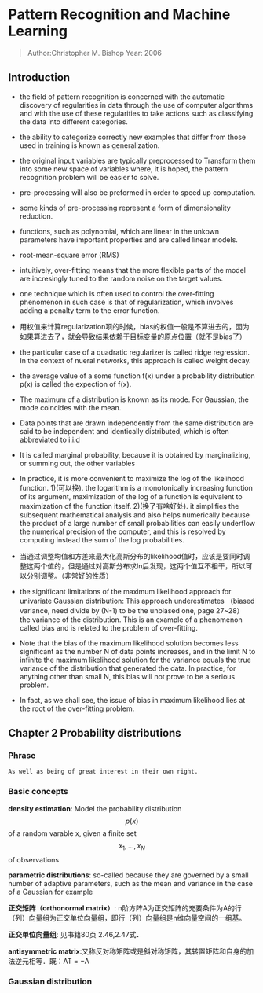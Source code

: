 # Pattern Recognition and Machine Learning
> Author:Christopher M. Bishop
> Year: 2006

## Introduction
- the field of pattern recognition is concerned with the automatic discovery of regularities in data through the use of computer algorithms and with the use of these regularities to take actions such as classifying the data into different categories.
- the ability to categorize correctly new examples that differ from those used in training is known as generalization.
- the original input variables are typically preprocessed to Transform them into some new space of variables where, it is hoped, the pattern recognition problem will be easier to solve.
- pre-processing will also be preformed in order to speed up computation.
- some kinds of pre-processing represent a form of dimensionality reduction.
- functions, such as polynomial, which are linear in the unkown parameters have important properties and are called linear models.
- root-mean-square error (RMS)
- intuitively, over-fitting means that the more flexible parts of the model are incresingly tuned to the random noise on the target values.
- one technique which is often used to control the over-fitting phenomenon in such case is that of regularization, which involves adding a penalty term to the error function.
- 用权值来计算regularization项的时候，bias的权值一般是不算进去的，因为如果算进去了，就会导致结果依赖于目标变量的原点位置（就不是bias了）
- the particular case of a quadratic regularizer is called ridge regression. In the context of nueral networks, this approach is called weight decay.
- the average value of a some function f(x) under a probability distribution p(x) is called the expection of f(x).

- The maximum of a distribution is known as its mode. For Gaussian, the mode coincides with the mean.
- Data points that are drawn independently from the same distribution are said to be independent and identically distributed, which is often abbreviated to i.i.d
- It is called marginal probability, because it is obtained by marginalizing, or summing out, the other variables
-  In practice, it is more convenient to maximize the log of the likelihood function. 1)(可以换). the logarithm is a monotonically increasing function of its argument, maximization of the log of a function is equivalent to maximization of the function itself. 2)(换了有啥好处). it simplifies the subsequent mathematical analysis and also helps numerically because the product of a large number of small probabilities can easily underflow the numerical precision of the computer, and this is resolved by computing instead the sum of the log probabilities.
- 当通过调整均值和方差来最大化高斯分布的likelihood值时，应该是要同时调整这两个值的，但是通过对高斯分布求ln后发现，这两个值互不相干，所以可以分别调整。（非常好的性质）
- the significant limitations of the maximum likelihood approach for univariate Gaussian distribution: This approach underestimates （biased variance, need divide by (N-1) to be the unbiased one, page 27~28） the variance of the distribution. This is an example of a phenomenon called bias and is related to the problem of over-fitting.  
- Note that the bias of the maximum likelihood solution becomes less significant as the number N of data points increases, and in the limit N to infinite the maximum likelihood solution for the variance equals the true variance of the distribution that generated the data. In practice, for anything other than small N, this bias will not prove to be a serious problem.
- In fact, as we shall see, the issue of bias in maximum likelihood lies at the root of the over-fitting problem.

## Chapter 2 Probability distributions

### Phrase
```
As well as being of great interest in their own right.
```

### Basic concepts
__density estimation__: Model the probability distribution $$p(x)$$ of a random varable x, given a finite set $$x_1,...,x_N$$ of observations

__parametric distributions__: so-called because they are governed by a small number of adaptive parameters, such as the mean and variance in the case of a Gaussian for example

__正交矩阵（orthonormal matrix）__: n阶方阵A为正交矩阵的充要条件为A的行（列）向量组为正交单位向量组，即行（列）向量组是n维向量空间的一组基。

__正交单位向量组__: 见书籍80页 2.46,2.47式．

__antisymmetric matrix__:又称反对称矩阵或是斜对称矩阵，其转置矩阵和自身的加法逆元相等．既：AT = −A

### Gaussian distribution
